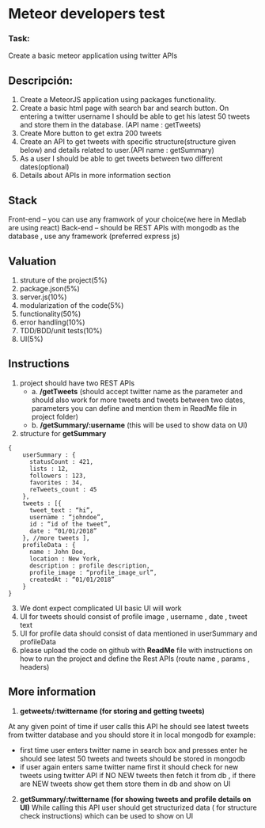 # Meteor developers test

### Task:

Create a basic meteor application using twitter APIs

## Descripción:

1. Create a MeteorJS application using packages functionality.
2. Create a basic html page with search bar and search button. On entering
   a twitter username I should be able to get his latest 50 tweets and store
   them in the database. (API name : getTweets)
3. Create More button to get extra 200 tweets
4. Create an API to get tweets with specific structure(structure given below)
   and details related to user.(API name : getSummary)
5. As a user I should be able to get tweets between two different
   dates(optional)
6. Details about APIs in more information section

## Stack

Front-end – you can use any framwork of your choice(we here in Medlab are
using react)
Back-end – should be REST APIs with mongodb as the database , use any
framework (preferred express js)

## Valuation

1. struture of the project(5%)
2. package.json(5%)
3. server.js(10%)
4. modularization of the code(5%)
5. functionality(50%)
6. error handling(10%)
7. TDD/BDD/unit tests(10%)
8. UI(5%)

## Instructions

1. project should have two REST APIs
   - a. **/getTweets** (should accept twitter name as the parameter and should also work
     for more tweets and tweets between two dates, parameters
     you can define and
     mention them in ReadMe file in project folder)
   - b. **/getSummary/:username** (this will be used to show data on UI)
2. structure for **getSummary**

```
{
    userSummary : {
      statusCount : 421,
      lists : 12,
      followers : 123,
      favorites : 34,
      reTweets_count : 45
  	},
	tweets : [{
      tweet_text : “hi”,
      username : “johndoe”,
      id : “id of the tweet”,
      date : “01/01/2018”
	}, //more tweets ],
	profileData : {
      name : John Doe,
      location : New York,
      description : profile description,
      profile_image : “profile_image_url”,
      createdAt : “01/01/2018”
	}
}
```

3. We dont expect complicated UI basic UI will work
4. UI for tweets should consist of profile image , username , date , tweet text
5. UI for profile data should consist of data mentioned in userSummary and profileData
6. please upload the code on github with **ReadMe** file with instructions on how to run
   the project and define the Rest APIs (route name , params , headers)

## More information

1. **getweets/:twittername (for storing and getting tweets)**

At any given point of time if user calls this API he should see latest tweets from
twitter database and you should store it in local mongodb
for example:

- first time user enters twitter name in search box and presses enter he should see
  latest 50 tweets and tweets should be stored in mongodb
- if user again enters same twitter name first it should check for new tweets using
  twitter API if NO NEW tweets then fetch it from db , if there are NEW tweets show
  get them store them in db and show on UI

2. **getSummary/:twittername (for showing tweets and profile details on UI)**
   While calling this API user should get structurized data ( for structure check
   instructions) which can be used to show on UI
